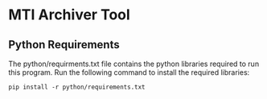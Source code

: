 # MTI Archiver Tool

## Python Requirements

The python/requirments.txt file contains the python libraries required to run this program. 
Run the following command to install the required libraries:

`
pip install -r python/requirements.txt
`
